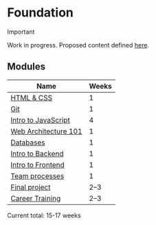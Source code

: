 # Foundation

> [!IMPORTANT]
> Work in progress. Proposed content defined [here](https://docs.google.com/document/d/151MLm-8WA6jSk0-9JhBTuG1xZ9Fo9HRLplJx6Bhps6A/edit?tab=t.0).

## Modules

| Name                                              | Weeks |
| ------------------------------------------------- | ----- |
| [HTML & CSS](./html-css)                          | 1     |
| [Git](./git)                                      | 1     |
| [Intro to JavaScript](./intro-to-javascript/)     | 4     |
| [Web Architecture 101](./web-architecture-101/)   | 1     |
| [Databases](./databases/)                         | 1     |
| [Intro to Backend](./intro-to-backend/)           | 1     |
| [Intro to Frontend](./intro-to-frontend/)         | 1     |
| [Team processes](./team-processes-intro)          | 1     |
| [Final project](./final-project/)                 | 2–3   |
| [Career Training](./career-training/)             | 2–3   |

Current total: 15-17 weeks
